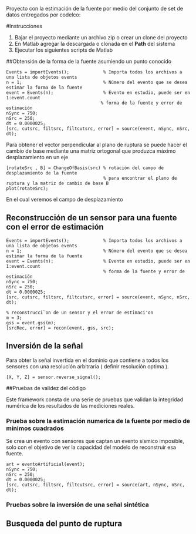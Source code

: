 Proyecto con la estimación de la fuente por medio del conjunto de set de datos
entregados por codelco:

#Instrucciones

1. Bajar el proyecto mediante un archivo zip o crear un clone del proyecto
2. En Matlab agregar la descargada o clonada en el **Path** del sistema
3. Ejecutar los siguientes scripts de Matlab

##Obtensión de la forma de la fuente asumiendo un punto conocido

 ```
Events = importEvents();             % Importa todos los archivos a una lista de objetos events
n = 1;                               % Número del evento que se desea estimar la forma de la fuente
event = Events(n);                   % Evento en estudio, puede ser en 1:event.count
                                     % forma de la fuente y error de estimación
nSync = 750;
nSrc = 250;
dt = 0.0000025;
[src, cutsrc, filtsrc, filtcutsrc, error] = source(event, nSync, nSrc, dt); 
```
Para obtener el vector perpendicular al plano de ruptura se puede hacer el cambio de base
mediante una matriz ortogonal que produzca máximo desplazamiento en un eje

```        
[rotateSrc , B] = ChangeOfBasis(src) % rotación del campo de desplazamiento de la fuente
                                     % para encontrar el plano de ruptura y la matriz de cambio de base B
plot(rotateSrc);
 ```
En el cual veremos el campo de desplazamiento

## Reconstrucción de un sensor para una fuente con el error de estimación

```
Events = importEvents();             % Importa todos los archivos a una lista de objetos events
n = 1;                               % Número del evento que se desea estimar la forma de la fuente
event = Events(n);                   % Evento en estudio, puede ser en 1:event.count
                                     % forma de la fuente y error de estimación
nSync = 750;
nSrc = 250;
dt = 0.0000025;
[src, cutsrc, filtsrc, filtcutsrc, error] = source(event, nSync, nSrc, dt);

% reconstrucci`on de un sensor y el error de estimaci'on
m = 3;
gss = event.gss(m);
[srcRec, error] = recon(event, gss, src);
```

## Inversión de la señal
Para obter la señal invertida en el dominio que contiene a todos los sensores
con una resolución arbitraria ( definir resolución optima ).

```
[X, Y, Z] = sensor.reverse_signal();
```

##Pruebas de validez del código 
 
Este framework consta de una serie de pruebas que validan la integridad numérica de los resultados de las mediciones reales.
### Prueba sobre la estimación numerica de la fuente por medio de mínimos cuadrados
Se crea un evento con sensores que captan un evento sísmico imposible, solo
con el objetivo de ver la capacidad del modelo de reconstruir esa fuente.

```
art = eventoArtificial(event);
nSync = 750;
nSrc = 250;
dt = 0.0000025;
[src, cutsrc, filtsrc, filtcutsrc, error] = source(art, nSync, nSrc, dt);

```
### Pruebas sobre la inversión de una señal sintética




## Busqueda del punto de ruptura
